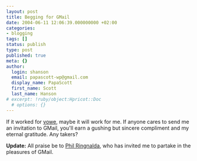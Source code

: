 ```yaml
---
layout: post
title: Begging for GMail
date: 2004-06-11 12:06:39.000000000 +02:00
categories:
- blogging
tags: []
status: publish
type: post
published: true
meta: {}
author:
  login: shanson
  email: papascott-wp@gmail.com
  display_name: PapaScott
  first_name: Scott
  last_name: Hanson
# excerpt: !ruby/object:Hpricot::Doc
  # options: {}
---
```

<p>If it worked for <a href="http://vowe.net/archives/004606.html">vowe</a>, maybe it will work for me. If anyone cares to send me an invitation to GMail, you'll earn a gushing but sincere compliment and my eternal gratitude. Any takers?</p>
<p><strong>Update:</strong> All praise be to <a href="http://philringnalda.com/">Phil Ringnalda</a>, who has invited me to partake in the pleasures of GMail.</p>
